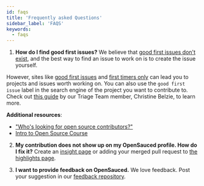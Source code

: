 ```yaml
---
id: faqs
title: 'Frequently asked Questions'
sidebar_label: 'FAQS'
keywords:
  - faqs
---
```


1. **How do I find good first issues?**
We believe that [good first issues don't exist](https://opensauced.pizza/blog/good-first-issues-dont-exist), and the best way to find an issue to work on is to create the issue yourself. 

  However, sites like [good first issues](https://goodfirstissues.com/) and [first timers only](https://www.firsttimersonly.com/) can lead you to projects and issues worth working on.  You can also use the `good first issue` label in the search engine of the project you want to contribute to. Check out [this guide](https://www.freecodecamp.org/news/how-to-find-good-first-issues-on-github/) by our Triage Team member, Christine Belzie, to learn more. 
  
  **Additional resources**:
  
  - ["Who's looking for open source contributors?"](https://dev.to/opensauced/whos-looking-for-open-source-contributors-week-46-247i)
  - [Intro to Open Source Course](https://intro.opensauced.pizza/)
  
2. **My contribution does not show up on my OpenSauced profile. How do I fix it?**
Create an [insight page](https://intro.opensauced.pizza/#/05-how-to-contribute-to-open-source?id=discovering-open-source-with-opensauced) or adding your merged pull request to [the highlights page](https://intro.opensauced.pizza/#/06-the-secret-sauce?id=develop-your-open-source-resume).

3. **I want to provide feedback on OpenSauced.**
We love feedback. Post your suggestion in our [feedback repository](https://github.com/orgs/open-sauced/discussions). 
